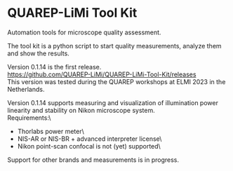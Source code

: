 # QUAREP-LiMi Tool Kit
Automation tools for microscope quality assessment.

The tool kit is a python script to start quality measurements, analyze them and show the results.

Version 0.1.14 is the first release.\
https://github.com/QUAREP-LiMi/QUAREP-LiMi-Tool-Kit/releases \
This version was tested during the QUAREP workshops at ELMI 2023 in the Netherlands.

Version 0.1.14 supports measuring and visualization of illumination power linearity and stability on Nikon microscope system.\
Requirements:\
- Thorlabs power meter\
- NIS-AR or NIS-BR + advanced interpreter license\
- Nikon point-scan confocal is not (yet) supported\

Support for other brands and measurements is in progress.



